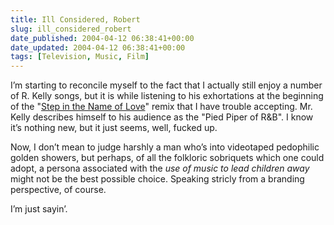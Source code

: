 ```yaml
---
title: Ill Considered, Robert
slug: ill_considered_robert
date_published: 2004-04-12 06:38:41+00:00
date_updated: 2004-04-12 06:38:41+00:00
tags: [Television, Music, Film]
---
```

I’m starting to reconcile myself to the fact that I actually still enjoy a number of R. Kelly songs, but it is while listening to his exhortations at the beginning of the "[Step in the Name of Love](http://www.amazon.com/exec/obidos/tg/detail/-/B00007E8J1/2020-20)" remix that I have trouble accepting. Mr. Kelly describes himself to his audience as the "Pied Piper of R&B". I know it’s nothing new, but it just seems, well, fucked up.

Now, I don’t mean to judge harshly a man who’s into videotaped pedophilic golden showers, but perhaps, of all the folkloric sobriquets which one could adopt, a persona associated with the *use of music to lead children away* might not be the best possible choice. Speaking stricly from a branding perspective, of course.

I’m just sayin’.

